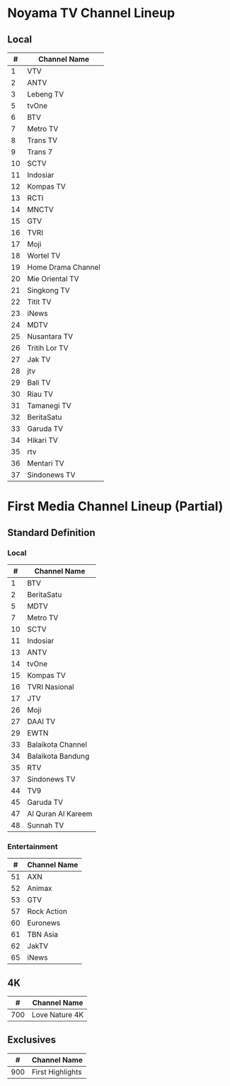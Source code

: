 # Noyama TV Channel Lineup
## Local
\# | Channel Name
-- | --
1 | VTV
2 | ANTV
3 | Lebeng TV
5 | tvOne
6 | BTV
7 | Metro TV
8 | Trans TV
9 | Trans 7
10 | SCTV
11 | Indosiar
12 | Kompas TV
13 | RCTI
14 | MNCTV
15 | GTV
16 | TVRI
17 | Moji
18 | Wortel TV
19 | Home Drama Channel
20 | Mie Oriental TV
21 | Singkong TV
22 | Titit TV
23 | iNews
24 | MDTV
25 | Nusantara TV
26 | Tritih Lor TV
27 | Jak TV
28 | jtv
29 | Bali TV
30 | Riau TV
31 | Tamanegi TV
32 | BeritaSatu
33 | Garuda TV
34 | Hikari TV
35 | rtv
36 | Mentari TV
37 | Sindonews TV
# First Media Channel Lineup (Partial)
## Standard Definition
### Local
\# | Channel Name
-- | --
1 | BTV
2 | BeritaSatu
5 | MDTV
7 | Metro TV
10 | SCTV
11 | Indosiar
13 | ANTV
14 | tvOne
15 | Kompas TV
16 | TVRI Nasional
17 | JTV
26 | Moji
27 | DAAI TV
29 | EWTN
33 | Balaikota Channel
34 | Balaikota Bandung
35 | RTV
37 | Sindonews TV
44 | TV9
45 | Garuda TV
47 | Al Quran Al Kareem
48 | Sunnah TV
### Entertainment
\# | Channel Name
-- | --
51 | AXN
52 | Animax
53 | GTV
57 | Rock Action
60 | Euronews
61 | TBN Asia
62 | JakTV
65 | iNews
## 4K
\# | Channel Name
-- | --
700 | Love Nature 4K
## Exclusives
\# | Channel Name
-- | --
900 | First Highlights
